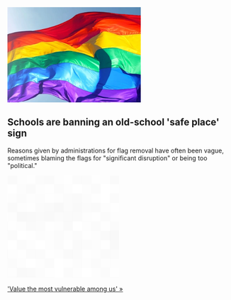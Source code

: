 
![Schools are banning an old-school 'safe place' sign](./20211006235848.png)
## Schools are banning an old-school 'safe place' sign

Reasons given by administrations for flag removal have often been vague, sometimes blaming the flags for "significant disruption" or being too "political."

![pic](../square_bg.png)

['Value the most vulnerable among us' »](https://www.yahoo.com/lifestyle/rainbow-flags-classrooms-safe-space-schools-banning-them-203720801.html)
